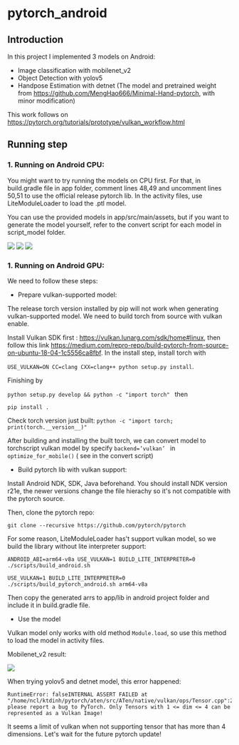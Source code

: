# pytorch_android

## Introduction
In this project I implemented 3 models on Android:
  - Image classification with mobilenet_v2
  - Object Detection with yolov5 
  - Handpose Estimation with detnet (The model and pretrained weight from https://github.com/MengHao666/Minimal-Hand-pytorch, with minor modification)

This work follows on https://pytorch.org/tutorials/prototype/vulkan_workflow.html

## Running step
### 1. Running on Android CPU:

You might want to try running the models on CPU first. For that, in build.gradle file in app folder, comment lines 48,49 and uncomment lines 50,51 to use the official release pytorch lib. In the activity files, use LiteModuleLoader to load the .ptl model. 

You can use the provided models in app/src/main/assets, but if you want to generate the model yourself, refer to the convert script for each model in script_model folder.

![](Screenshot1.jpg)
![](Screenshot2.jpg)
![](Screenshot3.jpg)

### 1. Running on Android GPU:
We need to follow these steps:
* Prepare vulkan-supported model:

The release torch version installed by pip will not work when generating vulkan-supported model. We need to build torch from source with vulkan enable.

Install Vulkan SDK first : https://vulkan.lunarg.com/sdk/home#linux, then follow this link https://medium.com/repro-repo/build-pytorch-from-source-on-ubuntu-18-04-1c5556ca8fbf. In the install step, install torch with

```USE_VULKAN=ON CC=clang CXX=clang++ python setup.py install```.

Finishing by

```python setup.py develop && python -c "import torch" ``` then

```pip install .```

Check torch version just built: ```python -c "import torch; print(torch.__version__)"```

After building and installing the built torch, we can convert model to torchscript vulkan model by specify ```backend=’vulkan’ ``` in ```optimize_for_mobile()``` ( see in the convert script)

* Build pytorch lib with vulkan support:

Install Android NDK, SDK, Java beforehand. You should install NDK version r21e, the newer versions change the file hierachy so it's not compatible with the pytorch source.

Then, clone the pytorch repo:

```git clone --recursive https://github.com/pytorch/pytorch```

For some reason, LiteModuleLoader has't support vulkan model, so we build the library without lite interpreter support:

```ANDROID_ABI=arm64-v8a USE_VULKAN=1 BUILD_LITE_INTERPRETER=0 ./scripts/build_android.sh```

```USE_VULKAN=1 BUILD_LITE_INTERPRETER=0  ./scripts/build_pytorch_android.sh arm64-v8a```

Then copy the generated arrs to app/lib in android project folder and include it in build.gradle file.

* Use the model

Vulkan model only works with old method ```Module.load```, so use this method to load the model in activity files.

Mobilenet_v2 result:

![](Screenshot4.jpg)

When trying yolov5 and detnet model, this error happened: 
```
RuntimeError: falseINTERNAL ASSERT FAILED at "/home/ncl/ktdinh/pytorch/aten/src/ATen/native/vulkan/ops/Tensor.cpp":255, please report a bug to PyTorch. Only Tensors with 1 <= dim <= 4 can be represented as a Vulkan Image!
```
It seems a limit of vulkan when not supporting tensor that has more than 4 dimensions. Let's wait for the future pytorch update!

